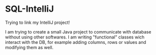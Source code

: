 # SQL-IntelliJ
Trying to link my IntelliJ project!

I am trying to create a small Java project to communicate with database without using other softwares. I am writing "functional" classes wich interact with the DB, 
for example adding columns, rows or values and modifying them as well. 

